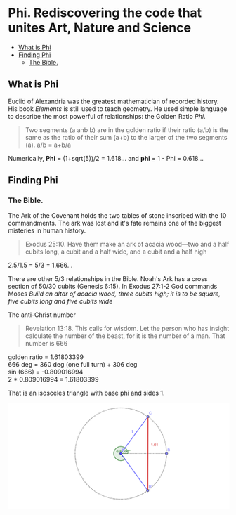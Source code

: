 # Phi. Rediscovering the code that unites Art, Nature and Science

<!-- vim-markdown-toc GFM -->

* [What is Phi](#what-is-phi)
* [Finding Phi](#finding-phi)
	* [The Bible.](#the-bible)

<!-- vim-markdown-toc -->

## What is Phi

Euclid of Alexandria was the greatest mathematician of recorded history. His book *Elements* is still used to teach geometry. He used simple language to describe the most powerful of relationships: the Golden Ratio *Phi*. 

> Two segments (a anb b) are in the golden ratio if their ratio (a/b) is the same as the ratio of their sum (a+b) to the larger of the two segments (a).
> a/b = a+b/a

Numerically, **Phi** = (1+sqrt(5))/2 = 1.618... and **phi** = 1 - Phi = 0.618...

## Finding Phi

### The Bible.

The Ark of the Covenant holds the two tables of stone inscribed with the 10 commandments. The ark was lost and it's fate remains one of the biggest misteries in human history.

>  Exodus 25:10. Have them make an ark of acacia wood—two and a half cubits long, a cubit and a half wide, and a cubit and a half high

2.5/1.5 = 5/3 = 1.666...

There are other 5/3 relationships in the Bible. Noah's Ark has a cross section of 50/30 cubits (Genesis 6:15). In Exodus 27:1-2 God commands Moses *Build an altar of acacia wood, three cubits high; it is to be square, five cubits long and five cubits wide*

The anti-Christ number

> Revelation 13:18. This calls for wisdom. Let the person who has insight calculate the number of the beast, for it is the number of a man. That number is 666


golden ratio = 1.61803399  
666 deg = 360 deg (one full turn) + 306 deg  
sin (666) = -0.809016994  
2 * 0.809016994 = 1.61803399  

That is an isosceles triangle with base phi and sides 1.

![666](img/666.png)

